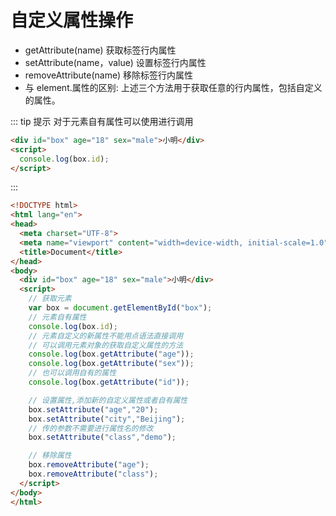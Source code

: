 # 自定义属性操作

- getAttribute(name) 获取标签行内属性
- setAttribute(name，value) 设置标签行内属性
- removeAttribute(name) 移除标签行内属性
- 与 element.属性的区别: 上述三个方法用于获取任意的行内属性，包括自定义的属性。

::: tip 提示
对于元素自有属性可以使用<Badge type="warning" text=" . 语法" vertical="top" />进行调用

```html
<div id="box" age="18" sex="male">小明</div>
<script>
  console.log(box.id);
</script>
```
:::

```html
<!DOCTYPE html>
<html lang="en">
<head>
  <meta charset="UTF-8">
  <meta name="viewport" content="width=device-width, initial-scale=1.0">
  <title>Document</title>
</head>
<body>
  <div id="box" age="18" sex="male">小明</div>
  <script>
    // 获取元素
    var box = document.getElementById("box");
    // 元素自有属性
    console.log(box.id);
    // 元素自定义的新属性不能用点语法直接调用
    // 可以调用元素对象的获取自定义属性的方法
    console.log(box.getAttribute("age"));
    console.log(box.getAttribute("sex"));
    // 也可以调用自有的属性
    console.log(box.getAttribute("id"));

    // 设置属性,添加新的自定义属性或者自有属性
    box.setAttribute("age","20");
    box.setAttribute("city","Beijing");
    // 传的参数不需要进行属性名的修改
    box.setAttribute("class","demo");

    // 移除属性
    box.removeAttribute("age");
    box.removeAttribute("class");
  </script>
</body>
</html>
```
